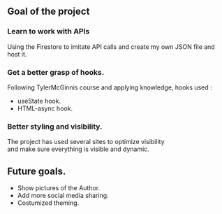 ## Goal of the project

### Learn to work with APIs

Using the Firestore to imitate API calls and create my own JSON file and host it.

### Get a better grasp of hooks.

Following TylerMcGinnis course and applying knowledge, hooks used : <br />

- useState hook.
- HTML-async hook.

### Better styling and visibility.

The project has used several sites to optimize visibility <br />
and make sure everything is visible and dynamic.


## Future goals.

- Show pictures of the Author.
- Add more social media sharing.
- Costumized theming.